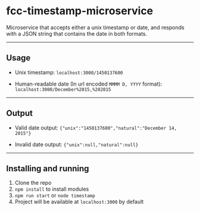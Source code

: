 # fcc-timestamp-microservice

Microservice that accepts either a unix timestamp or date, and responds with a JSON string that contains the date in both formats.

---

## Usage

* Unix timestamp:
 `localhost:3000/1450137600`

* Human-readable date (In url encoded `MMMM D, YYYY` format):
 `localhost:3000/December%2015,%202015`

---

## Output

* Valid date output:
 `{"unix":"1450137600","natural":"December 14, 2015"}`

* Invalid date output:
 `{"unix":null,"natural":null}`

---

## Installing and running

1. Clone the repo
2. `npm install` to install modules
3. `npm run start` or `node timestamp`
4. Project will be available at `localhost:3000` by default
